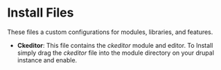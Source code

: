 
# Install Files
These files a custom configurations for modules, libraries, and features.

- **Ckeditor**: This file contains the *ckeditor* module and editor. To Install simply drag the *ckeditor* file into the module directory on your drupal instance and enable.

